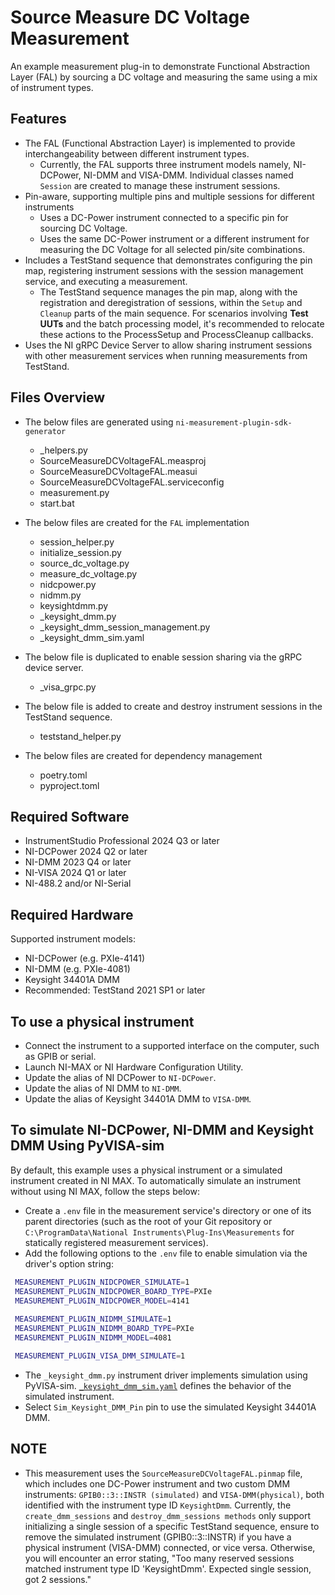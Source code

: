 # Source Measure DC Voltage Measurement

An example measurement plug-in to demonstrate Functional Abstraction Layer (FAL) by sourcing a DC
voltage and measuring the same using a mix of instrument types.

## Features

- The FAL (Functional Abstraction Layer) is implemented to provide interchangeability between
  different instrument types.
  - Currently, the FAL supports three instrument models namely, NI-DCPower, NI-DMM and VISA-DMM.
    Individual classes named `Session` are created to manage these instrument sessions.
- Pin-aware, supporting multiple pins and multiple sessions for different instruments
  - Uses a DC-Power instrument connected to a specific pin for sourcing DC Voltage.
  - Uses the same DC-Power instrument or a different instrument for measuring the DC Voltage for all
    selected pin/site combinations.
- Includes a TestStand sequence that demonstrates configuring the pin map, registering instrument
  sessions with the session management service, and executing a measurement.
  - The TestStand sequence manages the pin map, along with the registration and deregistration of
    sessions, within the `Setup` and `Cleanup` parts of the main sequence. For scenarios involving
    **Test UUTs** and the batch processing model, it's recommended to relocate these actions to the
    ProcessSetup and ProcessCleanup callbacks.
- Uses the NI gRPC Device Server to allow sharing instrument sessions with other measurement
  services when running measurements from TestStand.

## Files Overview

- The below files are generated using `ni-measurement-plugin-sdk-generator`
  - _helpers.py
  - SourceMeasureDCVoltageFAL.measproj
  - SourceMeasureDCVoltageFAL.measui
  - SourceMeasureDCVoltageFAL.serviceconfig
  - measurement.py
  - start.bat

- The below files are created for the `FAL` implementation
  - session_helper.py
  - initialize_session.py
  - source_dc_voltage.py
  - measure_dc_voltage.py
  - nidcpower.py
  - nidmm.py
  - keysightdmm.py
  - _keysight_dmm.py
  - _keysight_dmm_session_management.py
  - _keysight_dmm_sim.yaml

- The below file is duplicated to enable session sharing via the gRPC device server.
  - _visa_grpc.py

- The below file is added to create and destroy instrument sessions in the TestStand sequence.
  - teststand_helper.py

- The below files are created for dependency management
  - poetry.toml
  - pyproject.toml

## Required Software

- InstrumentStudio Professional 2024 Q3 or later
- NI-DCPower 2024 Q2 or later
- NI-DMM 2023 Q4 or later
- NI-VISA 2024 Q1 or later
- NI-488.2 and/or NI-Serial

## Required Hardware

Supported instrument models:

- NI-DCPower (e.g. PXIe-4141)
- NI-DMM (e.g. PXIe-4081)
- Keysight 34401A DMM
- Recommended: TestStand 2021 SP1 or later

## To use a physical instrument

- Connect the instrument to a supported interface on the computer, such as GPIB or serial.
- Launch NI-MAX or NI Hardware Configuration Utility.
- Update the alias of NI DCPower to `NI-DCPower`.
- Update the alias of NI DMM to `NI-DMM`.
- Update the alias of Keysight 34401A DMM to `VISA-DMM`.

## To simulate NI-DCPower, NI-DMM and Keysight DMM Using PyVISA-sim

By default, this example uses a physical instrument or a simulated instrument
created in NI MAX. To automatically simulate an instrument without using NI MAX,
follow the steps below:

- Create a `.env` file in the measurement service's directory or one of its
  parent directories (such as the root of your Git repository or
  `C:\ProgramData\National Instruments\Plug-Ins\Measurements` for statically
  registered measurement services).
- Add the following options to the `.env` file to enable simulation via the
  driver's option string:

 ```bash
  MEASUREMENT_PLUGIN_NIDCPOWER_SIMULATE=1 
  MEASUREMENT_PLUGIN_NIDCPOWER_BOARD_TYPE=PXIe
  MEASUREMENT_PLUGIN_NIDCPOWER_MODEL=4141
  
  MEASUREMENT_PLUGIN_NIDMM_SIMULATE=1
  MEASUREMENT_PLUGIN_NIDMM_BOARD_TYPE=PXIe
  MEASUREMENT_PLUGIN_NIDMM_MODEL=4081

  MEASUREMENT_PLUGIN_VISA_DMM_SIMULATE=1
  ```

- The `_keysight_dmm.py` instrument driver implements simulation using PyVISA-sim.
  [`_keysight_dmm_sim.yaml`](./fal/keysightdmm/_keysight_dmm_sim.yaml) defines the
  behavior of the simulated instrument.
- Select `Sim_Keysight_DMM_Pin` pin to use the simulated Keysight 34401A DMM.

## NOTE

- This measurement uses the `SourceMeasureDCVoltageFAL.pinmap` file, which includes one DC-Power
  instrument and two custom DMM instruments: `GPIB0::3::INSTR (simulated)` and `VISA-DMM(physical)`,
  both identified with the instrument type ID `KeysightDmm`. Currently, the `create_dmm_sessions`
  and `destroy_dmm_sessions methods` only support initializing a single session of a specific
  TestStand sequence, ensure to remove the simulated instrument (GPIB0::3::INSTR) if you have a
  physical instrument (VISA-DMM) connected, or vice versa. Otherwise, you will encounter an error
  stating, "Too many reserved sessions matched instrument type ID 'KeysightDmm'. Expected single
  session, got 2 sessions."
